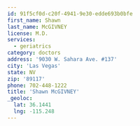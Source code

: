 ```yaml
---
id: 91f5cf0d-c20f-4941-9e30-edde693b0bfe
first_name: Shawn
last_name: McGIVNEY
license: M.D.
services:
  - geriatrics
category: doctors
address: '9030 W. Sahara Ave. #137'
city: 'Las Vegas'
state: NV
zip: '89117'
phone: 702-448-1222
title: 'Shawn McGIVNEY'
_geoloc:
  lat: 36.1441
  lng: -115.248
---
```

